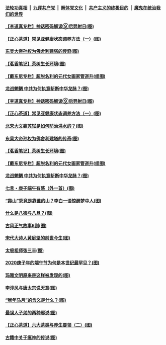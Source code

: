 

####  [法轮功真相](../../../../basic/blob/master/README.md?t=06290902) &nbsp;|&nbsp; [九评共产党](../../../../9ping.md/blob/master/README.md?t=06290902) &nbsp;|&nbsp; [解体党文化](../../../../jtdwh.md/blob/master/README.md?t=06290902)  &nbsp;|&nbsp; [共产主义的终极目的](../../../../gczydzjmd.md/blob/master/README.md?t=06290902) &nbsp;|&nbsp; [魔鬼在统治我们的世界](../../../../mgztzwmdsj.md/blob/master/README.md?t=06290902) 

#### [【李道真专栏】神话密码解读⑨后羿射日(图)](../pages/p7/937560.md?t=06290902) 

#### [【正心茶道】常见亚健康状态调养方法（一）(图)](../pages/p7/937556.md?t=06290902) 

#### [东吴大帝孙权为佛舍利建塔的传奇(图)](../pages/p7/937764.md?t=06290902) 

#### [【茗香笔记】茶树生长环境(图)](../pages/p7/937562.md?t=06290902) 

#### [【戴东尼专栏】超脱名利的元代女画家管道升(组图)](../pages/p7/935043.md?t=06290902) 

#### [龙战魍魉 中共为何执意斩断中华龙脉？(图)](../pages/p7/937761.md?t=06290902) 

#### [【李道真专栏】神话密码解读⑨后羿射日(图)](../pages/p7/937560.md?t=06290902) 

#### [【正心茶道】常见亚健康状态调养方法（一）(图)](../pages/p7/937556.md?t=06290902) 

#### [北宋大文豪苏轼是如何防治洪水的？(图)](../pages/p7/937874.md?t=06290902) 

#### [东吴大帝孙权为佛舍利建塔的传奇(图)](../pages/p7/937764.md?t=06290902) 

#### [【茗香笔记】茶树生长环境(图)](../pages/p7/937562.md?t=06290902) 

#### [【戴东尼专栏】超脱名利的元代女画家管道升(组图)](../pages/p7/935043.md?t=06290902) 

#### [龙战魍魉 中共为何执意斩断中华龙脉？(图)](../pages/p7/937761.md?t=06290902) 

#### [七言・庚子端午有感（外一首）(图)](../pages/p7/937763.md?t=06290902) 

#### [“靠山”究竟是靠谁的山？李白一语惊醒梦中人(图)](../pages/p7/937659.md?t=06290902) 

#### [什么是八德与八旦？(图)](../pages/p7/937355.md?t=06290902) 

#### [古风正气故事6则(图)](../pages/p7/936931.md?t=06290902) 

#### [宋代大诗人黄庭坚的前世今生(图)](../pages/p7/937617.md?t=06290902) 

#### [太极祖师张三丰(图)](../pages/p7/937351.md?t=06290902) 

#### [2020庚子年的端午节为何是本世纪最罕见？(图)](../pages/p7/937552.md?t=06290902) 

#### [玛雅文明原来是这样被发现的(图)](../pages/p7/937511.md?t=06290902) 

#### [李淳风与唐太宗说天意(图)](../pages/p7/937350.md?t=06290902) 

#### [“猴年马月”的含义是什么？(图)](../pages/p7/937346.md?t=06290902) 

#### [最误人子弟的两种邪说(图)](../pages/p7/937431.md?t=06290902) 

#### [【正心茶道】六大茶类与养生要领（二）(图)](../pages/p7/936912.md?t=06290902) 

#### [古籍中关于瘟神的传说(图)](../pages/p7/937430.md?t=06290902) 

